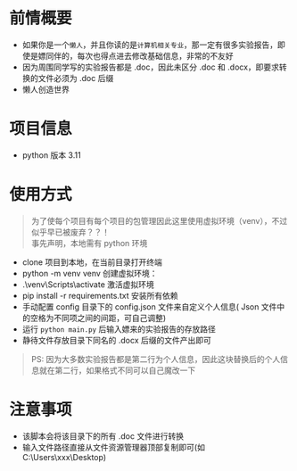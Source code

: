 # 前情概要
- 如果你是一个`懒人`，并且你读的是`计算机相关专业`，那一定有很多实验报告，即使是嫖同伴的，每次也得点进去修改基础信息，非常的不友好
- 因为周围同学写的实验报告都是 .doc，因此未区分 .doc 和 .docx，即要求转换的文件必须为 .doc 后缀
- 懒人创造世界
# 项目信息
- python 版本 3.11 
# 使用方式
> 为了使每个项目有每个项目的包管理因此这里使用虚拟环境（venv），不过似乎早已被废弃？？！<br>
> 事先声明，本地需有 python 环境
- clone 项目到本地，在当前目录打开终端
- python -m venv venv 创建虚拟环境：
- .\venv\Scripts\activate 激活虚拟环境
- pip install -r requirements.txt 安装所有依赖
- 手动配置 config 目录下的 config.json 文件来自定义个人信息( Json 文件中的空格为不同项之间的间距，可自己调整)
- 运行 `python main.py` 后输入嫖来的实验报告的存放路径
- 静待文件存放目录下同名的 .docx 后缀的文件产出即可
> PS: 因为大多数实验报告都是第二行为个人信息，因此这块替换后的个人信息就在第二行，如果格式不同可以自己魔改一下
# 注意事项
- 该脚本会将该目录下的所有 .doc 文件进行转换
- 输入文件路径直接从文件资源管理器顶部复制即可(如 C:\Users\xxx\Desktop) 
